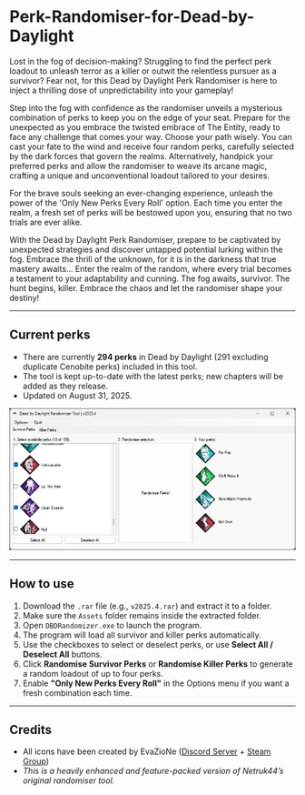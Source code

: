 # Perk-Randomiser-for-Dead-by-Daylight

Lost in the fog of decision-making? Struggling to find the perfect perk loadout to unleash terror as a killer or outwit the relentless pursuer as a survivor? Fear not, for this Dead by Daylight Perk Randomiser is here to inject a thrilling dose of unpredictability into your gameplay!

Step into the fog with confidence as the randomiser unveils a mysterious combination of perks to keep you on the edge of your seat. Prepare for the unexpected as you embrace the twisted embrace of The Entity, ready to face any challenge that comes your way. Choose your path wisely. You can cast your fate to the wind and receive four random perks, carefully selected by the dark forces that govern the realms. Alternatively, handpick your preferred perks and allow the randomiser to weave its arcane magic, crafting a unique and unconventional loadout tailored to your desires.

For the brave souls seeking an ever-changing experience, unleash the power of the 'Only New Perks Every Roll' option. Each time you enter the realm, a fresh set of perks will be bestowed upon you, ensuring that no two trials are ever alike.

With the Dead by Daylight Perk Randomiser, prepare to be captivated by unexpected strategies and discover untapped potential lurking within the fog. Embrace the thrill of the unknown, for it is in the darkness that true mastery awaits... Enter the realm of the random, where every trial becomes a testament to your adaptability and cunning. The fog awaits, survivor. The hunt begins, killer. Embrace the chaos and let the randomiser shape your destiny!

---

## Current perks

- There are currently **294 perks** in Dead by Daylight (291 excluding duplicate Cenobite perks) included in this tool.
- The tool is kept up-to-date with the latest perks; new chapters will be added as they release.
- Updated on August 31, 2025.

![Image of Program](/screenshot-of-program/Capture.PNG)

---

## How to use

1. Download the `.rar` file (e.g., `v2025.4.rar`) and extract it to a folder.  
2. Make sure the `Assets` folder remains inside the extracted folder.
3. Open `DBDRandomizer.exe` to launch the program.
4. The program will load all survivor and killer perks automatically.
5. Use the checkboxes to select or deselect perks, or use **Select All / Deselect All** buttons.
6. Click **Randomise Survivor Perks** or **Randomise Killer Perks** to generate a random loadout of up to four perks.
7. Enable **"Only New Perks Every Roll"** in the Options menu if you want a fresh combination each time.

---

## Credits

- All icons have been created by EvaZioNe ([Discord Server](https://discord.com/invite/pYVKCZR) + [Steam Group](https://steamcommunity.com/groups/Nebula_Perks))
- *This is a heavily enhanced and feature-packed version of Netruk44’s original randomiser tool.*